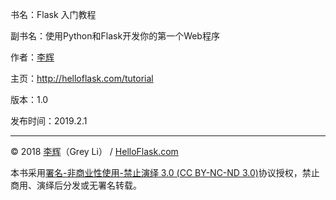 书名：Flask 入门教程

副书名：使用Python和Flask开发你的第一个Web程序

作者：[李辉](http://greyli.com)

主页：http://helloflask.com/tutorial

版本：1.0

发布时间：2019.2.1

------

© 2018 [李辉](http://greyli.com/)（Grey Li） / [HelloFlask.com](http://helloflask.com/)

本书采用[署名-非商业性使用-禁止演绎 3.0 (CC BY-NC-ND 3.0)](https://creativecommons.org/licenses/by-nc-nd/3.0/deed.zh)协议授权，禁止商用、演绎后分发或无署名转载。